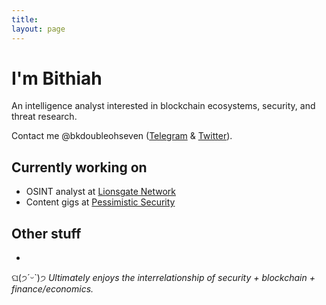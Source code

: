 ```yaml
---
title:
layout: page
---
```


<h1>I'm Bithiah</h1>

An intelligence analyst interested in blockchain ecosystems, security, and threat research.

Contact me @bkdoubleohseven ([Telegram](https://t.me/bkdoubleohseven) & [Twitter](https://twitter.com/bkdoubleohseven)).

<h2>Currently working on</h2>

- OSINT analyst at [Lionsgate Network](https://www.linkedin.com/company/lionsgate-network/)
- Content gigs at [Pessimistic Security](https://pessimistic.io/)
  
<h2>Other stuff</h2>

- 


ଘ(੭ˊᵕˋ)੭ _Ultimately enjoys the interrelationship of security + blockchain + finance/economics._ 
